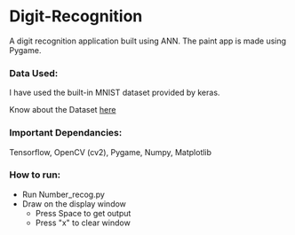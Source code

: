 # Digit-Recognition
A digit recognition application built using ANN. The paint app is made using Pygame.

### Data Used:
I have used the built-in MNIST dataset provided by keras.

Know about the Dataset [here](http://yann.lecun.com/exdb/mnist/)

### Important Dependancies: 
Tensorflow, OpenCV (cv2), Pygame, Numpy, Matplotlib

### How to run:
- Run Number_recog.py
- Draw on the display window
  - Press Space to get output
  - Press "x" to clear window
